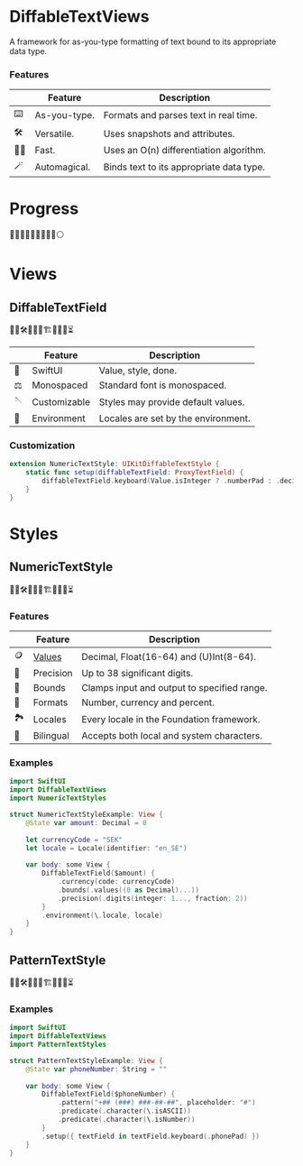 # DiffableTextViews

A framework for as-you-type formatting of text bound to its appropriate data type.

### Features

|   | Feature | Description |
|---|---------|-------------|
| :keyboard: | As-you-type. | Formats and parses text in real time. |
| :hammer_and_wrench: | Versatile. | Uses snapshots and attributes. |
| :running_man: | Fast. | Uses an O(n) differentiation algorithm. |
| :magic_wand: | Automagical. | Binds text to its appropriate data type. |

# Progress

🔵🔵🔵🔵🔵🔵🔵🔵🔵⚪️

# Views

## DiffableTextField

👷‍♂️🛠🚧🚧🧱🏗🧱🚧🚧⏳

|   | Feature | Description |
|---|---------|-------------|
| :iphone: | SwiftUI | Value, style, done. |
| :balance_scale: | Monospaced | Standard font is monospaced. |
| :sewing_needle: | Customizable | Styles may provide default values. |
| :evergreen_tree: | Environment | Locales are set by the environment. |

### Customization

```swift
extension NumericTextStyle: UIKitDiffableTextStyle {    
    static func setup(diffableTextField: ProxyTextField) {
        diffableTextField.keyboard(Value.isInteger ? .numberPad : .decimalPad)
    }
}
```

# Styles

## NumericTextStyle 

👷‍♂️🛠🚧🚧🧱🏗🧱🚧🚧⏳

### Features

|   | Feature | Description |
|---|---------|-------------|
| :coin: | [Values](../main/Notes/NumericTextStyles/VALUES.md) | Decimal, Float(16-64) and (U)Int(8-64). |
| :bow_and_arrow: | Precision | Up to 38 significant digits. |
| :bricks: | Bounds | Clamps input and output to specified range. |
| :art: | Formats | Number, currency and percent. |
| :national_park: | Locales | Every locale in the Foundation framework. |
| :book: | Bilingual | Accepts both local and system characters. |

### Examples

```swift
import SwiftUI
import DiffableTextViews
import NumericTextStyles

struct NumericTextStyleExample: View {
    @State var amount: Decimal = 0
    
    let currencyCode = "SEK"
    let locale = Locale(identifier: "en_SE")
    
    var body: some View {
        DiffableTextField($amount) {
            .currency(code: currencyCode)
            .bounds(.values((0 as Decimal)...))
            .precision(.digits(integer: 1..., fraction: 2))
        }
        .environment(\.locale, locale)
    }
}
```

## PatternTextStyle

👷‍♂️🛠🚧🚧🧱🏗🧱🚧🚧⏳

### Examples

```swift
import SwiftUI
import DiffableTextViews
import PatternTextStyles

struct PatternTextStyleExample: View {
    @State var phoneNumber: String = ""
    
    var body: some View {
        DiffableTextField($phoneNumber) {
            .pattern("+## (###) ###-##-##", placeholder: "#")
            .predicate(.character(\.isASCII))
            .predicate(.character(\.isNumber))
        }
        .setup({ textField in textField.keyboard(.phonePad) })
    }
}
```
